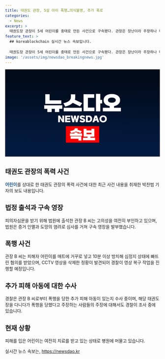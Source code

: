 ```yaml
---
title: 태권도 관장, 5살 아이 폭행…의식불명, 추가 폭로
categories:
  - News
excerpt: >
  태권도장 관장이 5세 어린이를 중태로 만든 사건으로 구속됐다. 관장은 장난이라 주장하나 다른 아이들도 폭행을 주장하며 수사가 진행 중이다. CCTV 삭제 의혹도 제기되고, 추가 피해 아동에 대한 조사도 이뤄지고 있다. 관련하여 맘카페에 글을 올린 부모도 있다. 해당 어린이는 아직도 의식 불명 상태로 병원에서 치료를 받고 있다.
feature_text: >
  ## koreablockchain 실시간 뉴스 속보입니다.

  태권도장 관장이 5세 어린이를 중태로 만든 사건으로 구속됐다. 관장은 장난이라 주장하나 다른 아이들도 폭행을 주장하며 수사가 진행 중이다. CCTV 삭제 의혹도 제기되고, 추가 피해 아동에 대한 조사도 이뤄지고 있다. 관련하여 맘카페에 글을 올린 부모도 있다. 해당 어린이는 아직도 의식 불명 상태로 병원에서 치료를 받고 있다.
image: '/assets/img/newsdao_breakingnews.jpg'
---
```


<p><img src="/assets/img/newsdao_breakingnews.jpg" alt="koreablockchain 속보" /></p>

<h2 data-ke-size="size26">태권도 관장의 폭력 사건</h2>

<p data-ke-size="size16"><b><span style="color: #1a5490;">어린이</span></b>를 상대로 한 태권도 관장의 폭력 사건에 대한 최근 사건 내용을 취재한 박찬범 기자의 보도 내용입니다.</p>

<h2 data-ke-size="size24">법정 출석과 구속 영장</h2>

<p data-ke-size="size16">피의자심문을 받기 위해 법원에 출석한 관장 B 씨는 고의성을 여전히 부인하고 있으며, 법원은 증거 인멸과 도망의 염려로 심사를 거쳐 구속 영장을 발부했습니다.</p>

<h2 data-ke-size="size24">폭행 사건</h2>

<p data-ke-size="size16">관장 B 씨는 피해자 어린이를 매트에 거꾸로 넣고 10분 이상 방치해 심정지 상태에 빠뜨린 혐의를 받았으며, CCTV 영상을 삭제한 정황이 발견되어 경찰이 영상 복구 작업을 진행할 예정입니다.</p>

<h2 data-ke-size="size24">추가 피해 아동에 대한 수사</h2>

<p data-ke-size="size16">경찰은 관장 B 씨로부터 폭행을 당한 추가 피해 아동이 있는지 수사 중이며, 해당 태권도장을 다니다가 폭행을 당했다고 주장하는 사람들의 주장에 대해서도 경찰이 조사 중에 있습니다.</p>

<h2 data-ke-size="size24">현재 상황</h2>

<p data-ke-size="size16">피해를 입은 어린이는 여전히 치료를 받고 있는 상태로 병원에 머물고 있습니다.</p>
실시간 뉴스 속보는, <a href="https://newsdao.kr" rel="dofollow">https://newsdao.kr</a>


